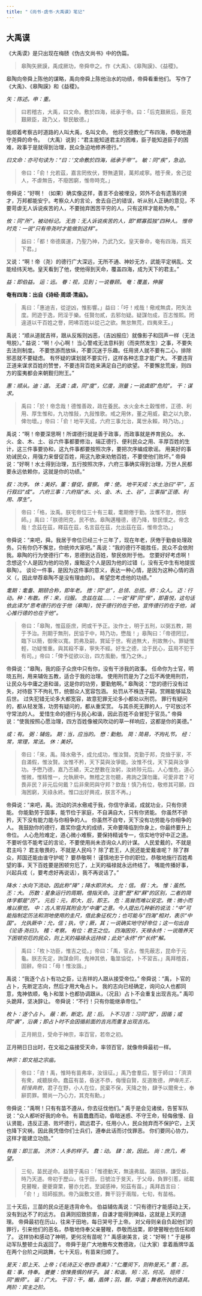 ```yaml
---
title: "《尚书·虞书·大禹谟》笔记"
---
```


## 大禹谟

《大禹谟》是只出现在梅赜《伪古文尚书》中的伪篇。

> 皋陶矢厥謨，禹成厥功，帝舜申之。作《大禹》、《皋陶謨》、《益稷》。

皋陶向帝舜上陈他的谋略，禹向帝舜上陈他治水的功绩，帝舜看重他们。
写作了《大禹》、《皋陶謨》和《益稷》。

*矢：陈述。申：重。*

> 曰若稽古，大禹，曰文命。敷於四海，祗承于帝。曰：「后克艱厥后，臣克艱厥臣，政乃乂，黎民敏德。」

能顺着考察古时道路的人叫大禹，名叫文命。
他将文德教化广布四海，恭敬地遵守尧舜的命令。
（大禹）说到：“君主能知道君主的困难，臣子能知道臣子的困难，政事于是就得到治理，民众急迫地修养德行。”

*曰文命：亦可句读为：“曰：‘文命敷於四海，祗承于帝’”。*
*敏：同“疾”，急迫。*

> 帝曰：「俞！允若茲，嘉言罔攸伏，野無遺賢，萬邦咸寧。稽于衆，舍己從人，不虐無告，不廢困窮，惟帝時克。」

帝舜说：“好啊！（如果）确实像这样，善言不会被埋没，郊外不会有遗落的贤才，万邦都能安宁。考察众人的言论，舍去自己的错误，听从别人正确的意见，不要苛虐无人诉说疾苦的人，不要抛弃困苦平穷的人，只有这样才能称为帝。”

*攸：同“所”，被动标记。*
*无告：无人诉说疾苦的人，即“鳏寡孤独”四种人。*
*惟帝时克：一说“只有帝尧时才能做到这样”。*

> 益曰：「都！帝德廣運，乃聖乃神，乃武乃文。皇天眷命，奄有四海，爲天下君。」

又说：“啊！帝（尧）的德行广大深远，无所不通、神妙无方，武能平定祸乱、文能经纬天地。皇天看到了他，使他得到天命，覆盖四海，成为天下的君主。”

*益：即伯益。*
*运：远。*
*眷：视，见到；一说眷顾。*
*奄：覆盖，伸展*

**奄有四海：出自《诗经·周颂·清庙》。**

> 禹曰：「惠迪吉，從逆凶，惟影響。」益曰：「吁！戒哉！儆戒無虞，罔失法度。罔遊于逸，罔淫于樂。任賢勿貳，去邪勿疑。疑謀勿成，百志惟熙。罔違道以干百姓之譽，罔咈百姓以從己之欲。無怠無荒，四夷來王。」

禹说：“顺从道就吉祥，跟从反叛则凶恶，（吉凶报应）就像影子和回声一样（无法甩脱）。”
益说：“啊！小心啊！
当心警戒无法意料到（而突然发生）之事，不要失去法则制度。
不要悠游而放纵，不要沉迷于乐趣。任用贤人就不要有二心，排除邪恶就不要疑虑。
有怀疑的谋划就不要实行，这样各种志意才能广大。
不要违背正道来谋求百姓的赞誉，不要违背百姓来满足自己的欲望。
不要懈怠荒废，则四方的蛮夷都会来朝觐归附王。”

*惠：顺从。迪：道。*
*无虞：虞，同“度”，亿度，测量；一说虞即“危险”。*
*干：谋求。*

> 禹曰：「於！帝念哉！德惟善政，政在養民。水火金木土穀惟修，正德、利用、厚生惟和，九功惟敍，九敍惟歌。戒之用休，董之用威，勸之以九歌，俾勿壞。」帝曰：「俞！地平天成，六府三事允治，萬世永賴，時乃功。」

禹说：“啊！帝要深思啊！所谓德行就是善于政事，而政事就是养育民众。
水、火、金、木、土、谷六件事都要修治，端正德行、便利民众之用、丰厚百姓的生计，这三件事要协和，这九件事都要按照次序，要把次序编成歌谣。
用美好的事劝诫民众，用强力来督促百姓，用这九歌来劝勉百姓，不要使他们败坏。”
帝舜说：“好啊！水土得到治理，五行按照次序，六府三事确实得到治理，万世人民都要永远依赖你，这就是你的功绩。”

*叙：次序。*
*休：美好。董：督促，督察。*
*俾：使。*
*地平天成：水土治曰“平”，五行叙曰“成”。*
*六府三事：六府指“水、火、金、木、土、谷”，三事指“正德、利用、厚生”。*

> 帝曰：「格，汝禹。朕宅帝位三十有三載，耄期倦于勤。汝惟不怠，揔朕師。」禹曰：「朕德罔克，民不依。皋陶邁種德，德乃降，黎民懷之。帝念哉！念茲在茲，釋茲在茲，名言茲在茲，允出茲在茲，惟帝念功。」

帝舜说：“来吧，舜。我居于帝位已经三十三年了，现在年老，厌倦于勤奋处理政务。只有你仍不懈怠，你统帅大家吧。”
禹说：“我的德行不能胜任，民众不会依附我。皋陶的行为使德行广布，恩德到达百姓，黎民依附于他。
您要好好考虑啊！
念想这个人是因为他的功劳，废黜这个人是因为他的过错（，没有无中生有地提拔皋陶）。
谈论一件事，是因为这件事的意义，表达一种心情，是因为这种心情的涵义（，因此举荐皋陶不是没有理由的）。
希望您考虑他的功绩。”

*耄期：耄耋、期颐合称，即年老。*
*揔：同“总”，总领、总揽。师：众人。*
*迈：行动。种：布散。怀：来，归服。*
*念兹在兹……：一说“释”同“怿”，即喜悦，这句话依此译为“思考德行的在于他（皋陶），悦于德行的在于他，宣传德行的在于他，诚心推行德的也在于他”。*

> 帝曰：「皋陶，惟茲臣庶，罔或干予正。汝作士，明于五刑，以弼五教，期于予治。刑期于無刑，民協于中，時乃功，懋哉！」皋陶曰：「帝德罔愆，臨下以簡，御衆以寬。罰弗及嗣，賞延于世。宥過無大，刑故無小。罪疑惟輕，功疑惟重。與其殺不辜，寧失不經。好生之德，洽于民心，茲用不犯于有司。」帝曰：「俾予從欲以治，四方風動，惟乃之休。」

帝舜说：“皋陶，我的臣子众庶中只有你，没有干涉我的政事。
任命你为士官，明晓五刑，用来辅佐五教，适合于我的治理。
使用刑罚是为了之后不再使用刑罚，让民众与中庸之道和谐，这是你的功劳，要勤勉啊。”
皋陶说：“您的德行没有过失，对待臣下不拘礼节，统御众人宽容包涵。
处罚从不株连子嗣，赏赐能够延及后世。
过失犯错无论多大都宽容，故意犯罪无论多小都处以刑罚。
罪行有疑问的，都从轻发落，功劳有疑问的，都从重奖赏。
与其杀死无罪的人，宁可放过不守常法的人。
爱惜生命的德行与民心和谐，因此百姓不会冒犯于官员。”
帝舜说：“使我按照心愿治理，四方百姓像被风吹动的草一样响应，这都是你的美德。”

*或：有。*
*弼：辅佐。*
*期：当，应当的。*
*懋：勤勉。*
*简：简易，不拘礼节。*
*经：常，常理，常法。*
*休：美好。*

> 帝曰：「來，禹。降水儆予，成允成功，惟汝賢。克勤于邦，克儉于家，不自滿假，惟汝賢。汝惟不矜，天下莫與汝爭能。汝惟不伐，天下莫與汝爭功。予懋乃德，嘉乃丕績，天之歷數在汝躬，汝終陟元后。人心惟危，道心惟微，惟精惟一，允執厥中。無稽之言勿聽，弗詢之謀勿庸。可愛非君？可畏非民？非元后何戴？后非衆罔與守邦？欽哉！慎乃有位，敬修其可願，四海困窮，天祿永終。惟口出好興戎，朕言不再。」

帝舜说：“来吧，禹。流动的洪水儆戒于我，你信守承诺，成就功业，只有你贤能。
你能勤劳于国事，能节俭于家庭，不自满自大，只有你贤能。
你虽然不骄矜，天下没有能力能与你相争的人。
你虽然不自夸，天下没有功劳能与你相争的人。
我鼓励你的德行，嘉奖你盛大的成绩，天命要降临到你身上，你最终要升上帝位。
人心危险难定，道心微小难察，要保持精诚专一，信实地守好中正之道。
不要听信不能考证的言论，不要使用尚未咨询众人的计谋。
人民爱戴的，不就是君主吗？
君主敬畏的，不就是人民吗？
除了君王，人民还能爱戴谁呢？
除了群众，邦国还能由谁守护呢？
要恭敬啊！
谨慎地忠于你的职位，恭敬地施行百姓希望的事，天下百姓要是困顿穷厄了，上天的福禄就永远终结了。
嘴能传播好事，兴起兵戎（，要考虑好再说话），我不再说话了。”

*降水：水向下流动，因此称“降”；降水即洪水。*
*允：信。*
*假：大。*
*惟：虽然。*
*丕：大。*
*历数：星象运行的周期，借指天命。注意“歷”和“厤”的区别，二者的简体字都是“历”。*
*元后：元，即大，后，即王。*
*危：高耸而难以安定。微：微小而难以察觉。*
*中：古人常将其附会为“中庸”之意。今人提出几种新的说法：“中”可能指制定历法和测地使用的圭尺，借此象征权力；也可能与“四海”相对，表示“中国”。*
*允执厥中：允，信；执，守；厥，其；一说确实地守好帝位；这一句出自《论语·尧曰》。*
*稽：考察。*
*有位：君王之位。*
*四海困穷，天禄永终：一说赡养天下困顿穷厄的民众，则上天的福禄永远持续；此处“永终”作“长终”解。*

> 禹曰：「枚卜功臣，惟吉之從。」帝曰：「禹，官占，惟先蔽志，昆命于元龜。朕志先定，詢謀僉同，鬼神其依，龜筮協從，卜不習吉。」禹拜稽首，固辭。帝曰：「毋！惟汝諧。」

禹说：“我逐个占卜有功之臣，让吉祥的人跟从接受帝位。”
帝舜说：“禹，卜官的占卜，先断定志向，然后才用大龟占卜。
我的志向已经确定，询问众人也都同意，鬼神依顺，龟卜和筮卜也都协调跟从，（况且）占卜不会重复出现吉兆。”
禹叩头跪拜，坚决辞让。
帝舜说：“不行！只有你能继承帝位。”

*枚卜：逐个占卜。*
*蔽：断，断定。昆：后。*
*卜不习吉：习同“因”，因循；或同“袭”，沿袭；即占卜时不会因循前面的吉兆而重复出现吉兆。*

> 正月朔旦，受命于神宗，率百官，若帝之初。

正月朔日日出时，在文祖之庙接受天命，率领百官，就像帝舜最初一样。

*神宗：即文祖之宗庙。*

> 帝曰：「咨！禹，惟時有苗弗率，汝徂征。」禹乃會羣后，誓于師曰：「濟濟有衆，咸聽朕命。蠢茲有苗，昏迷不恭，侮慢自賢，反道敗德，_狎侮先王，輕慢典教_，君子在野，小人在位，民棄不保，天降之咎，肆予以爾衆士，奉辭罰罪。爾尚一乃心力，其克有勳。」

帝舜说：“禹啊！只有有苗不遵从，你去征伐他们。”
禹于是会见诸侯，告誓军队说：“众人都听好我的命令。
有苗蠢蠢而动，昏暗迷惑、不守王命，轻侮傲慢、自认贤能，违反正道、败坏德行，疏远君子，任用小人，民众抛弃而不保护它，上天也降下灾祸，因此我凭借你们士兵们，遵奉此话而讨伐罪恶。
你们要同心协力，这样才能建立功勋。”

*有苗：即三苗。*
*济济：人多的样子。*
*蠢：动。*
*肆：故，因此。*
*尚：庶几，希望。*

> 三旬，苗民逆命。益贊于禹曰：「惟德動天，無遠弗屆。滿招損，謙受益，時乃天道。帝初于歷山，往于田，日號泣于旻天，于父母，負罪引慝，祗載見瞽瞍，夔夔齋栗，瞽亦允若。至諴感神，矧茲有苗。」禹拜昌言曰：「俞！」班師振旅。帝乃誕敷文德，舞干羽于兩階，七旬，有苗格。

三十天后，三苗的民众还是违背命令。
伯益辅佐禹说：“只有德行才能感动上天，没有到达不了的远方。
自满则招致损害，自谦才能得到裨益，这就是上天的道理。
帝舜最初在历山，往来于田地，每日哭号于上帝。
对父母则亲自负起他们的罪行，引来他们的恶名，恭敬地侍奉父亲瞽瞍，恭敬而战栗，即使瞽瞍也信任和顺了。
这样协和感动了神明，更何况有苗呢？”
禹感谢美言，说：“好啊！”
于是移动军队整顿士兵返回了。
帝舜于是广大地散布文教德政，（让大家）拿着盾牌华盖在两个台阶之间跳舞，七十天后，有苗来归顺了。

*旻天：即上天、上帝；《毛诗正义·卷四·黍离》：“仁覆闵下，则称旻天。”*
*慝：恶。载：事，侍奉。*
*夔夔：惊悚畏惧的样子。*
*諴：和谐。*
*矧：况，何况。*
*班师：同“搬师”。*
*诞：广大。*
*干羽：干，楯，盾牌；羽，翳，华盖；舞者所执的道具。*
*两阶：宾主之阶。*
